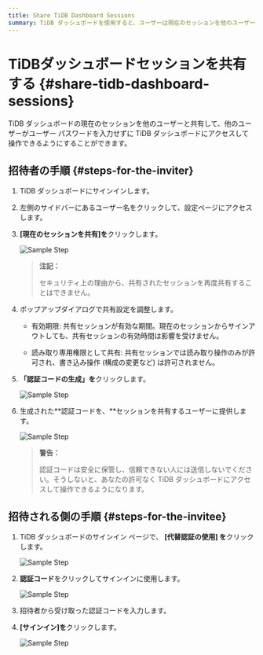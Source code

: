 ```yaml
---
title: Share TiDB Dashboard Sessions
summary: TiDB ダッシュボードを使用すると、ユーザーは現在のセッションを他のユーザーと共有できるため、ユーザー パスワードは不要になります。招待者は、特定の共有設定で認証コードを生成し、招待者に提供できます。招待者は、認証コードを使用してパスワードなしでサインインできます。
---
```


# TiDBダッシュボードセッションを共有する {#share-tidb-dashboard-sessions}

TiDB ダッシュボードの現在のセッションを他のユーザーと共有して、他のユーザーがユーザー パスワードを入力せずに TiDB ダッシュボードにアクセスして操作できるようにすることができます。

## 招待者の手順 {#steps-for-the-inviter}

1.  TiDB ダッシュボードにサインインします。

2.  左側のサイドバーにあるユーザー名をクリックして、設定ページにアクセスします。

3.  **[現在のセッションを共有]を**クリックします。

    ![Sample Step](/media/dashboard/dashboard-session-share-settings-1-v650.png)

    > **注記：**
    >
    > セキュリティ上の理由から、共有されたセッションを再度共有することはできません。

4.  ポップアップダイアログで共有設定を調整します。

    -   有効期限: 共有セッションが有効な期間。現在のセッションからサインアウトしても、共有セッションの有効時間は影響を受けません。

    -   読み取り専用権限として共有: 共有セッションでは読み取り操作のみが許可され、書き込み操作 (構成の変更など) は許可されません。

5.  **「認証コードの生成」を**クリックします。

    ![Sample Step](/media/dashboard/dashboard-session-share-settings-2-v650.png)

6.  生成された**認証コードを、**セッションを共有するユーザーに提供します。

    ![Sample Step](/media/dashboard/dashboard-session-share-settings-3-v650.png)

    > **警告：**
    >
    > 認証コードは安全に保管し、信頼できない人には送信しないでください。そうしないと、あなたの許可なく TiDB ダッシュボードにアクセスして操作できるようになります。

## 招待される側の手順 {#steps-for-the-invitee}

1.  TiDB ダッシュボードのサインイン ページで、 **[代替認証の使用] を**クリックします。

    ![Sample Step](/media/dashboard/dashboard-session-share-signin-1-v650.png)

2.  **認証コード**をクリックしてサインインに使用します。

    ![Sample Step](/media/dashboard/dashboard-session-share-signin-2-v650.png)

3.  招待者から受け取った認証コードを入力します。

4.  **[サインイン]を**クリックします。

    ![Sample Step](/media/dashboard/dashboard-session-share-signin-3-v650.png)
